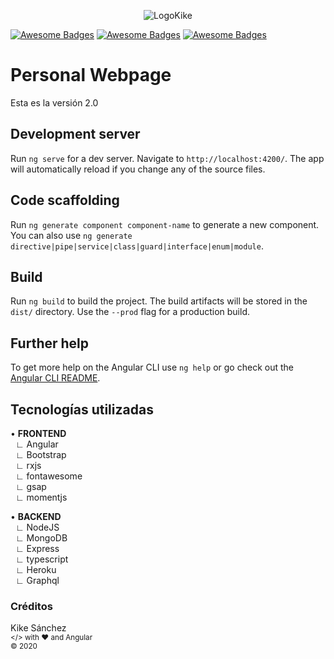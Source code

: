 <p align="center">
  <img src="https://kike.pe/img/logoAzul.png" alt="LogoKike"/>
</p>

[![Awesome Badges](https://img.shields.io/badge/DEV-Frontend-0c1239.svg)](https://github.com/KikeSan/portafolio2.0)
[![Awesome Badges](https://img.shields.io/badge/TECH-Angular-ff214f.svg)](https://github.com/KikeSan/portafolio2.0)
[![Awesome Badges](https://img.shields.io/badge/v-2.0.0-green.svg)](https://github.com/KikeSan/portafolio2.0)

# Personal Webpage

Esta es la versión 2.0

## Development server

Run `ng serve` for a dev server. Navigate to `http://localhost:4200/`. The app will automatically reload if you change any of the source files.

## Code scaffolding

Run `ng generate component component-name` to generate a new component. You can also use `ng generate directive|pipe|service|class|guard|interface|enum|module`.

## Build

Run `ng build` to build the project. The build artifacts will be stored in the `dist/` directory. Use the `--prod` flag for a production build.

## Further help

To get more help on the Angular CLI use `ng help` or go check out the [Angular CLI README](https://github.com/angular/angular-cli/blob/master/README.md).

## Tecnologías utilizadas

• <b>FRONTEND</b><br/>
&nbsp;&nbsp;∟ Angular<br/>
&nbsp;&nbsp;∟ Bootstrap<br/>
&nbsp;&nbsp;∟ rxjs<br/>
&nbsp;&nbsp;∟ fontawesome<br/>
&nbsp;&nbsp;∟ gsap<br/>
&nbsp;&nbsp;∟ momentjs<br/>

• <b>BACKEND</b><br/>
&nbsp;&nbsp;∟ NodeJS<br/>
&nbsp;&nbsp;∟ MongoDB<br/>
&nbsp;&nbsp;∟ Express<br/>
&nbsp;&nbsp;∟ typescript<br/>
&nbsp;&nbsp;∟ Heroku<br/>
&nbsp;&nbsp;∟ Graphql<br/>

### Créditos

Kike Sánchez  
<sub></> with ♥ and Angular </sub>  
<sub>© 2020</sub>
